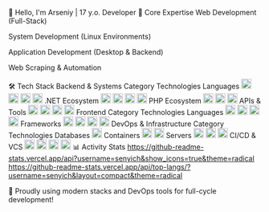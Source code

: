 👋 Hello, I'm Arseniy | 17 y.o. Developer
🚀 Core Expertise
Web Development (Full-Stack)

System Development (Linux Environments)

Application Development (Desktop & Backend)

Web Scraping & Automation

🛠️ Tech Stack
Backend & Systems
Category	Technologies
Languages	<img src="https://img.shields.io/badge/C%23-239120?logo=c-sharp&logoColor=white" height="20"> <img src="https://img.shields.io/badge/PHP-777BB4?logo=php&logoColor=white" height="20"> <img src="https://img.shields.io/badge/C%2B%2B-00599C?logo=c%2B%2B&logoColor=white" height="20"> <img src="https://img.shields.io/badge/Python-3776AB?logo=python&logoColor=white" height="20">
.NET Ecosystem	<img src="https://img.shields.io/badge/.NET-512BD4?logo=.net&logoColor=white" height="20"> <img src="https://img.shields.io/badge/ASP.NET_MVC-5C2D91?logo=.net&logoColor=white" height="20"> <img src="https://img.shields.io/badge/Razor_Pages-512BD4?logo=.net&logoColor=white" height="20"> <img src="https://img.shields.io/badge/EF_Core-512BD4?logo=.net&logoColor=white" height="20">
PHP Ecosystem	<img src="https://img.shields.io/badge/Symfony-000000?logo=symfony&logoColor=white" height="20"> <img src="https://img.shields.io/badge/Doctrine-000000?logo=doctrine&logoColor=white" height="20"> <img src="https://img.shields.io/badge/Twig-000000?logo=twig&logoColor=white" height="20">
APIs & Tools	<img src="https://img.shields.io/badge/REST_API-FF6C37?logo=postman&logoColor=white" height="20"> <img src="https://img.shields.io/badge/BeautifulSoup4-000000?logo=python&logoColor=white" height="20"> <img src="https://img.shields.io/badge/Qt-41CD52?logo=qt&logoColor=white" height="20"> <img src="https://img.shields.io/badge/ODB-000000?logo=odb&logoColor=white" height="20">
Frontend
Category	Technologies
Languages	<img src="https://img.shields.io/badge/JavaScript-F7DF1E?logo=javascript&logoColor=black" height="20"> <img src="https://img.shields.io/badge/TypeScript-3178C6?logo=typescript&logoColor=white" height="20"> <img src="https://img.shields.io/badge/HTML5-E34F26?logo=html5&logoColor=white" height="20"> <img src="https://img.shields.io/badge/CSS3-1572B6?logo=css3&logoColor=white" height="20">
Frameworks	<img src="https://img.shields.io/badge/React-61DAFB?logo=react&logoColor=black" height="20"> <img src="https://img.shields.io/badge/Tailwind_CSS-06B6D4?logo=tailwind-css&logoColor=white" height="20"> <img src="https://img.shields.io/badge/Bootstrap-7952B3?logo=bootstrap&logoColor=white" height="20"> <img src="https://img.shields.io/badge/Razor-512BD4?logo=.net&logoColor=white" height="20">
DevOps & Infrastructure
Category	Technologies
Databases	<img src="https://img.shields.io/badge/PostgreSQL-4169E1?logo=postgresql&logoColor=white" height="20">
Containers	<img src="https://img.shields.io/badge/Docker-2496ED?logo=docker&logoColor=white" height="20"> <img src="https://img.shields.io/badge/Docker%20Compose-2496ED?style=flat&logo=docker&logoColor=white" height="20">
Servers	<img src="https://img.shields.io/badge/Nginx-009639?logo=nginx&logoColor=white" height="20"> <img src="https://img.shields.io/badge/Linux-FCC624?logo=linux&logoColor=black" height="20"> <img src="https://img.shields.io/badge/GNU%20Bash-4EAA25?logo=gnu-bash&logoColor=white" height="20">
CI/CD & VCS	<img src="https://img.shields.io/badge/GitLab-FC6D26?logo=gitlab&logoColor=white" height="20"> <img src="https://img.shields.io/badge/GitHub-181717?logo=github&logoColor=white" height="20"> <img src="https://img.shields.io/badge/GitLab_Pipeline-passing-FC6D26?logo=gitlab&logoColor=white" height="20"> <img src="https://img.shields.io/badge/VPS-Hosting-0052CC?logo=cloud&logoColor=white" height="20">
📊 Activity Stats
https://github-readme-stats.vercel.app/api?username=senyich&show_icons=true&theme=radical
https://github-readme-stats.vercel.app/api/top-langs/?username=senyich&layout=compact&theme=radical

🚀 Proudly using modern stacks and DevOps tools for full-cycle development!
